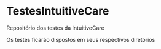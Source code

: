 # TestesIntuitiveCare
Repositório dos testes da IntuitiveCare

Os testes ficarão dispostos em seus respectivos diretórios
